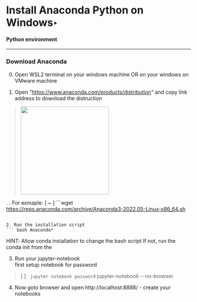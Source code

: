 # Install Anaconda Python on Windows‣
#### Python environment

---

### Download Anaconda
0. Open WSL2 terminal on your windows machine 
OR on your windows on VMware machine

1. Open "https://www.anaconda.com/products/distribution" and copy link address to download the distruction
> <img src="https://www.how2shout.com/wp-content/uploads/2020/08/Download-Anaconda-Python-Installer-Linux.png" height=240/>
.
.
For exmaple:
[ ~ ] ```wget https://repo.anaconda.com/archive/Anaconda3-2022.05-Linux-x86_64.sh
```

2. Run the installation script
``` bash Anaconda*
```
HINT: Allow conda installation to change the bash script
If not, run the conda init from the 

3. Run your jupyter-notebook \
first setup notebook for password
> [ ] ``` jupyter notebook password```
jupyter-notebook  --no-browser

4. Now goto browser and open http://localhost:8888/ - create your notebooks

